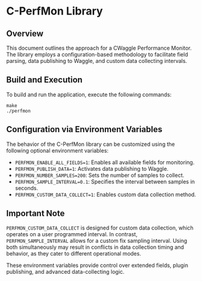 C-PerfMon Library
=========================

Overview
--------
This document outlines the approach for a CWaggle Performance Monitor. The library employs a configuration-based methodology to facilitate field parsing, data publishing to Waggle, and custom data collecting intervals.

Build and Execution
-------------------
To build and run the application, execute the following commands:

```
make
./perfmon
```

Configuration via Environment Variables
---------------------------------------
The behavior of the C-PerfMon library can be customized using the following optional environment variables:

- `PERFMON_ENABLE_ALL_FIELDS=1`: Enables all available fields for monitoring.
- `PERFMON_PUBLISH_DATA=1`: Activates data publishing to Waggle.
- `PERFMON_NUMBER_SAMPLES=200`: Sets the number of samples to collect.
- `PERFMON_SAMPLE_INTERVAL=0.1`: Specifies the interval between samples in seconds.
- `PERFMON_CUSTOM_DATA_COLLECT=1`: Enables custom data collection method.

Important Note
--------------
`PERFMON_CUSTOM_DATA_COLLECT` is designed for custom data collection, which operates on a user programmed interval. In contrast, `PERFMON_SAMPLE_INTERVAL` allows for a custom fix sampling interval. Using both simultaneously may result in conflicts in data collection timing and behavior, as they cater to different operational modes.

These environment variables provide control over extended fields, plugin publishing, and advanced data-collecting logic.
